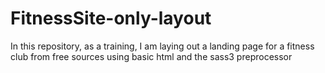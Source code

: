 # FitnessSite-only-layout
In this repository, as a training, I am laying out a landing page for a fitness club from free sources using basic html and the sass3 preprocessor

